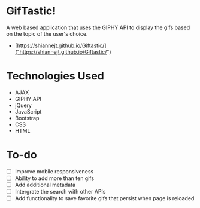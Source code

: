 # GifTastic!

A web based application that uses the GIPHY API to display the gifs based on the topic of the user's choice.

- [https://shiannejt.github.io/Giftastic/]("https://shiannejt.github.io/Giftastic/")

# Technologies Used

- AJAX
- GIPHY API
- jQuery
- JavaScript
- Bootstrap
- CSS
- HTML

# To-do

- [ ] Improve mobile responsiveness
- [ ] Ability to add more than ten gifs
- [ ] Add additional metadata
- [ ] Intergrate the search with other APIs
- [ ] Add functionality to save favorite gifs that persist when page is reloaded